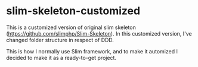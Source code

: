 # slim-skeleton-customized
This is a customized version of original slim skeleton (https://github.com/slimphp/Slim-Skeleton).
In this customized version, I've changed folder structure in respect of DDD.

This is how I normally use Slim framework, and to make it automized I decided to make it as a ready-to-get project.
